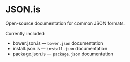 # JSON.is

Open-source documentation for common JSON formats.

Currently included:

- bower.json.is — `bower.json` documentation
- install.json.is — `install.json` documentation
- package.json.is — `package.json` documentation
